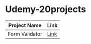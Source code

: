# Udemy-20projects

| Project Name | Link |
|---|---|
Form Validator | [Link](#https://jihyun-j.github.io/Udemy-20projects/day1/)|
